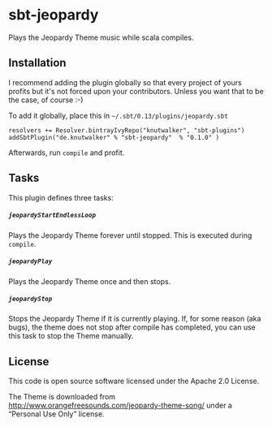 # sbt-jeopardy

Plays the Jeopardy Theme music while scala compiles.


## Installation

I recommend adding the plugin globally so that every project of yours profits but it's not forced upon your contributors.
Unless you want that to be the case, of course :-)

To add it globally, place this in `~/.sbt/0.13/plugins/jeopardy.sbt`

```
resolvers += Resolver.bintrayIvyRepo("knutwalker", "sbt-plugins")
addSbtPlugin("de.knutwalker" % "sbt-jeopardy"  % "0.1.0" )
```

Afterwards, run `compile` and profit.

## Tasks

This plugin defines three tasks:

##### *`jeopardyStartEndlessLoop`*

Plays the Jeopardy Theme forever until stopped. This is executed during `compile`.

##### *`jeopardyPlay`*

Plays the Jeopardy Theme once and then stops.


##### *`jeopardyStop`*

Stops the Jeopardy Theme if it is currently playing.
If, for some reason (aka bugs), the theme does not stop after compile has completed, you can use this task to stop the Theme manually.


## License

This code is open source software licensed under the Apache 2.0 License.

The Theme is downloaded from http://www.orangefreesounds.com/jeopardy-theme-song/
under a “Personal Use Only” license.
